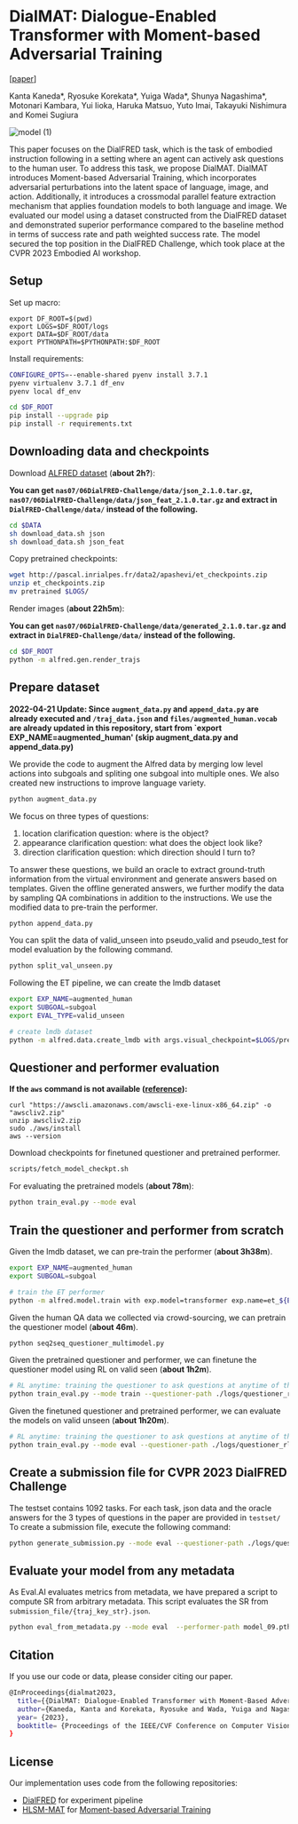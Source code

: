 # DialMAT: Dialogue-Enabled Transformer with Moment-based Adversarial Training

[[paper](https://embodied-ai.org/papers/2023/23.pdf)]

Kanta Kaneda*, Ryosuke Korekata*, Yuiga Wada*, Shunya Nagashima*, Motonari Kambara,
Yui Iioka, Haruka Matsuo, Yuto Imai, Takayuki Nishimura and Komei Sugiura

![model (1)](https://github.com/keio-smilab23/DialMAT/assets/51681991/00fb772b-2590-4269-a05b-24db71e1aef4)


This paper focuses on the DialFRED task, which is the
task of embodied instruction following in a setting where
an agent can actively ask questions to the human user. To
address this task, we propose DialMAT. DialMAT introduces Moment-based Adversarial Training, which incorporates adversarial perturbations into the latent space of
language, image, and action. Additionally, it introduces a
crossmodal parallel feature extraction mechanism that applies foundation models to both language and image. We
evaluated our model using a dataset constructed from the
DialFRED dataset and demonstrated superior performance
compared to the baseline method in terms of success rate
and path weighted success rate. The model secured the top
position in the DialFRED Challenge, which took place at
the CVPR 2023 Embodied AI workshop.

## Setup
Set up macro:
```
export DF_ROOT=$(pwd)
export LOGS=$DF_ROOT/logs
export DATA=$DF_ROOT/data
export PYTHONPATH=$PYTHONPATH:$DF_ROOT
```

Install requirements:
```bash
CONFIGURE_OPTS=--enable-shared pyenv install 3.7.1
pyenv virtualenv 3.7.1 df_env
pyenv local df_env

cd $DF_ROOT
pip install --upgrade pip
pip install -r requirements.txt
```

## Downloading data and checkpoints

Download [ALFRED dataset](https://github.com/askforalfred/alfred) (**about 2h?**):

**You can get `nas07/06DialFRED-Challenge/data/json_2.1.0.tar.gz`, `nas07/06DialFRED-Challenge/data/json_feat_2.1.0.tar.gz` and extract in `DialFRED-Challenge/data/` instead of the following.**
```bash
cd $DATA
sh download_data.sh json
sh download_data.sh json_feat
```

Copy pretrained checkpoints:
```bash
wget http://pascal.inrialpes.fr/data2/apashevi/et_checkpoints.zip
unzip et_checkpoints.zip
mv pretrained $LOGS/
```

Render images (**about 22h5m**):

**You can get `nas07/06DialFRED-Challenge/data/generated_2.1.0.tar.gz` and extract in `DialFRED-Challenge/data/` instead of the following.**
```bash
cd $DF_ROOT
python -m alfred.gen.render_trajs
```

## Prepare dataset
**2022-04-21 Update: Since `augment_data.py` and `append_data.py` are already executed and `/traj_data.json` and `files/augmented_human.vocab` are already updated in this repository, start from `export EXP_NAME=augmented_human' (skip augment_data.py and append_data.py)**

<!-- **2022-04-10 You can get `nas07/06DialFRED-Challenge/data/lmdb_augmented_human_subgoal.tar.gz` and extract in `DialFRED-Challenge/data/` instead of all the following in this section.** -->

We provide the code to augment the Alfred data by merging low level actions into subgoals and spliting one subgoal into multiple ones. We also created new instructions to improve language variety. 
```bash
python augment_data.py
```

We focus on three types of questions:
1. location clarification question: where is the object?
2. appearance clarification question: what does the object look like?
3. direction clarification question: which direction should I turn to?

To answer these questions, we build an oracle to extract ground-truth information from the virtual environment and generate answers based on templates. Given the offline generated answers, we further modify the data by sampling QA combinations in addition to the instructions. We use the modified data to pre-train the performer.

``` bash
python append_data.py
```
You can split the data of valid_unseen into pseudo_valid and pseudo_test for model evaluation by the following command.

```bash
python split_val_unseen.py
```


Following the ET pipeline, we can create the lmdb dataset 
``` bash
export EXP_NAME=augmented_human
export SUBGOAL=subgoal
export EVAL_TYPE=valid_unseen

# create lmdb dataset
python -m alfred.data.create_lmdb with args.visual_checkpoint=$LOGS/pretrained/fasterrcnn_model.pth args.data_output=lmdb_${EXP_NAME}_${SUBGOAL} args.vocab_path=$DF_ROOT/files/$EXP_NAME.vocab > ./logs/et_${EXP_NAME}_${SUBGOAL}.log 2>&1 &

```

## Questioner and performer evaluation

**If the `aws` command is not available ([reference](https://docs.aws.amazon.com/ja_jp/cli/latest/userguide/getting-started-install.html)):**
```
curl "https://awscli.amazonaws.com/awscli-exe-linux-x86_64.zip" -o "awscliv2.zip"
unzip awscliv2.zip
sudo ./aws/install
aws --version
```

Download checkpoints for finetuned questioner and pretrained performer.
```bash
scripts/fetch_model_checkpt.sh

```
For evaluating the pretrained models (**about 78m**):
```bash
python train_eval.py --mode eval

```

## Train the questioner and performer from scratch

Given the lmdb dataset, we can pre-train the performer (**about 3h38m**).
```bash
export EXP_NAME=augmented_human
export SUBGOAL=subgoal

# train the ET performer
python -m alfred.model.train with exp.model=transformer exp.name=et_${EXP_NAME}_${SUBGOAL} exp.data.train=lmdb_${EXP_NAME}_${SUBGOAL} train.seed=1 > ./logs/et_${EXP_NAME}_${SUBGOAL}.log 2>&1 &

```

Given the human QA data we collected via crowd-sourcing, we can pretrain the questioner model (**about 46m**).
```bash
python seq2seq_questioner_multimodel.py

```

Given the pretrained questioner and performer, we can finetune the questioner model using RL on valid seen (**about 1h2m**).
```bash
# RL anytime: training the questioner to ask questions at anytime of the task
python train_eval.py --mode train --questioner-path ./logs/questioner_rl/pretrained_questioner.pt

```

Given the finetuned questioner and pretrained performer, we can evaluate the models on valid unseen (**about 1h20m**).
```bash
# RL anytime: training the questioner to ask questions at anytime of the task
python train_eval.py --mode eval --questioner-path ./logs/questioner_rl/questioner_anytime_seen1.pt

```

## Create a submission file for CVPR 2023 DialFRED Challenge
The testset contains 1092 tasks. For each task, json data and the oracle answers for the 3 types of questions in the paper are provided in `testset/`
To create a submission file, execute the following command:
```bash
python generate_submission.py --mode eval --questioner-path ./logs/questioner_rl/questioner_anytime_seen1.pt
```

## Evaluate your model from any metadata

As Eval.AI evaluates metrics from metadata, we have prepared a script to compute SR from arbitrary metadata.
This script evaluates the SR from `submission_file/{traj_key_str}.json`.

```bash
python eval_from_metadata.py --mode eval  --performer-path model_09.pth --questioner-path questioner_anytime_seen1.pt  --clip_resnet=true
```


## Citation

If you use our code or data, please consider citing our paper.
```bash
@InProceedings{dialmat2023,
  title={{DialMAT: Dialogue-Enabled Transformer with Moment-Based Adversarial Training}},
  author={Kaneda, Kanta and Korekata, Ryosuke and Wada, Yuiga and Nagashima, Shunya and Kambara, Motonari and Iioka, Yui and Matsuo, Haruka and Imai, Yuto and Nishimura, Takayuki and Sugiura, Komei}
  year= {2023},
  booktitle= {Proceedings of the IEEE/CVF Conference on Computer Vision and Pattern Recognition (CVPR) Workshops},
}
```

## License

Our implementation uses code from the following repositories:

- [DialFRED](https://github.com/xfgao/DialFRED) for experiment pipeline
- [HLSM-MAT](https://github.com/keio-smilab22/HLSM-MAT) for [Moment-based Adversarial Training](https://arxiv.org/abs/2204.00889)


